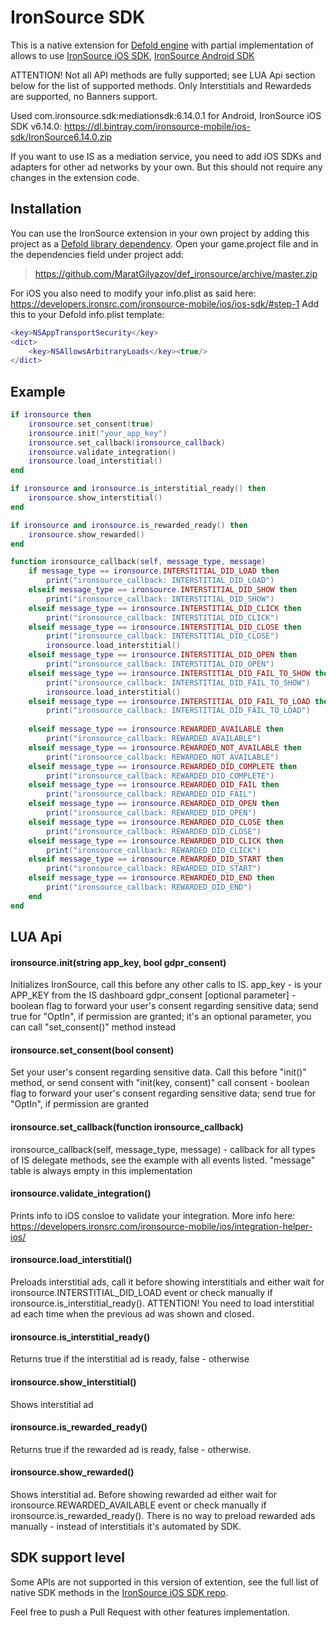 # IronSource SDK

This is a native extension for [Defold engine](http://www.defold.com) with partial implementation of allows to use [IronSource iOS SDK](https://developers.ironsrc.com/ironsource-mobile/ios/ios-sdk/#step-1), [IronSource Android SDK](https://developers.ironsrc.com/ironsource-mobile/android/android-sdk/#step-1) 

ATTENTION! Not all API methods are fully supported; see LUA Api section below for the list of supported methods. Only Interstitials and Rewardeds are supported, no Banners support.

Used com.ironsource.sdk:mediationsdk:6.14.0.1 for Android, IronSource iOS SDK v6.14.0: https://dl.bintray.com/ironsource-mobile/ios-sdk/IronSource6.14.0.zip

If you want to use IS as a mediation service, you need to add iOS SDKs and adapters for other ad networks by your own. But this should not require any changes in the extension code.

## Installation

You can use the IronSource extension in your own project by adding this project as a [Defold library dependency](http://www.defold.com/manuals/libraries/).
Open your game.project file and in the dependencies field under project add:

>https://github.com/MaratGilyazov/def_ironsource/archive/master.zip

For iOS you also need to modify your info.plist as said here: https://developers.ironsrc.com/ironsource-mobile/ios/ios-sdk/#step-1
Add this to your Defold info.plist template: 
```lua
<key>NSAppTransportSecurity</key>  
<dict>  
	<key>NSAllowsArbitraryLoads</key><true/>  
</dict>
```

## Example
```lua
if ironsource then
	ironsource.set_consent(true)
	ironsource.init("your_app_key")
	ironsource.set_callback(ironsource_callback)
	ironsource.validate_integration()
	ironsource.load_interstitial()
end

if ironsource and ironsource.is_interstitial_ready() then
	ironsource.show_interstitial()
end

if ironsource and ironsource.is_rewarded_ready() then
	ironsource.show_rewarded()
end

function ironsource_callback(self, message_type, message)
	if message_type == ironsource.INTERSTITIAL_DID_LOAD then
		print("ironsource_callback: INTERSTITIAL_DID_LOAD")
	elseif message_type == ironsource.INTERSTITIAL_DID_SHOW then
		print("ironsource_callback: INTERSTITIAL_DID_SHOW")
	elseif message_type == ironsource.INTERSTITIAL_DID_CLICK then
		print("ironsource_callback: INTERSTITIAL_DID_CLICK")
	elseif message_type == ironsource.INTERSTITIAL_DID_CLOSE then
		print("ironsource_callback: INTERSTITIAL_DID_CLOSE")
		ironsource.load_interstitial()
	elseif message_type == ironsource.INTERSTITIAL_DID_OPEN then
		print("ironsource_callback: INTERSTITIAL_DID_OPEN")
	elseif message_type == ironsource.INTERSTITIAL_DID_FAIL_TO_SHOW then
		print("ironsource_callback: INTERSTITIAL_DID_FAIL_TO_SHOW")
		ironsource.load_interstitial()
	elseif message_type == ironsource.INTERSTITIAL_DID_FAIL_TO_LOAD then
		print("ironsource_callback: INTERSTITIAL_DID_FAIL_TO_LOAD")
		
	elseif message_type == ironsource.REWARDED_AVAILABLE then
		print("ironsource_callback: REWARDED_AVAILABLE")
	elseif message_type == ironsource.REWARDED_NOT_AVAILABLE then
		print("ironsource_callback: REWARDED_NOT_AVAILABLE")
	elseif message_type == ironsource.REWARDED_DID_COMPLETE then
		print("ironsource_callback: REWARDED_DID_COMPLETE")
	elseif message_type == ironsource.REWARDED_DID_FAIL then
		print("ironsource_callback: REWARDED_DID_FAIL")
	elseif message_type == ironsource.REWARDED_DID_OPEN then
		print("ironsource_callback: REWARDED_DID_OPEN")
	elseif message_type == ironsource.REWARDED_DID_CLOSE then
		print("ironsource_callback: REWARDED_DID_CLOSE")
	elseif message_type == ironsource.REWARDED_DID_CLICK then
		print("ironsource_callback: REWARDED_DID_CLICK")
	elseif message_type == ironsource.REWARDED_DID_START then
		print("ironsource_callback: REWARDED_DID_START")
	elseif message_type == ironsource.REWARDED_DID_END then
		print("ironsource_callback: REWARDED_DID_END")
	end
end
```

## LUA Api
#### ironsource.init(string app_key, bool gdpr_consent)
Initializes IronSource, call this before any other calls to IS. 
app_key - is your APP_KEY from the IS dashboard
gdpr_consent [optional parameter] - boolean flag to forward your user's consent regarding sensitive data; send true for "OptIn", if permission are granted; it's an optional parameter, you can call "set_consent()" method instead
#### ironsource.set_consent(bool consent)
Set your user's consent regarding sensitive data. Call this before "init()" method, or send consent with "init(key, consent)" call
consent - boolean flag to forward your user's consent regarding sensitive data; send true for "OptIn", if permission are granted
#### ironsource.set_callback(function ironsource_callback)
ironsource_callback(self, message_type, message) - callback for all types of IS delegate methods, see the example with all events listed. "message" table is always empty in this implementation
#### ironsource.validate_integration()
Prints info to iOS consloe to validate your integration. More info here: https://developers.ironsrc.com/ironsource-mobile/ios/integration-helper-ios/
#### ironsource.load_interstitial()
Preloads interstitial ads, call it before showing interstitials and either wait for ironsource.INTERSTITIAL_DID_LOAD event or check manually if ironsource.is_interstitial_ready().
ATTENTION! You need to load interstitial ad each time when the previous ad was shown and closed. 
#### ironsource.is_interstitial_ready()
Returns true if the interstitial ad is ready, false - otherwise
#### ironsource.show_interstitial()
Shows interstitial ad
#### ironsource.is_rewarded_ready()
Returns true if the rewarded ad is ready, false - otherwise. 
#### ironsource.show_rewarded()
Shows interstitial ad. Before showing rewarded ad either wait for ironsource.REWARDED_AVAILABLE event or check manually if ironsource.is_rewarded_ready(). There is no way to preload rewarded ads manually - instead of interstitials it's automated by SDK.

## SDK support level
Some APIs are not supported in this version of extention, see the full list of native SDK methods in the [IronSource iOS SDK repo](https://developers.ironsrc.com/ironsource-mobile/ios/ios-sdk/). 

Feel free to push a Pull Request with other features implementation.